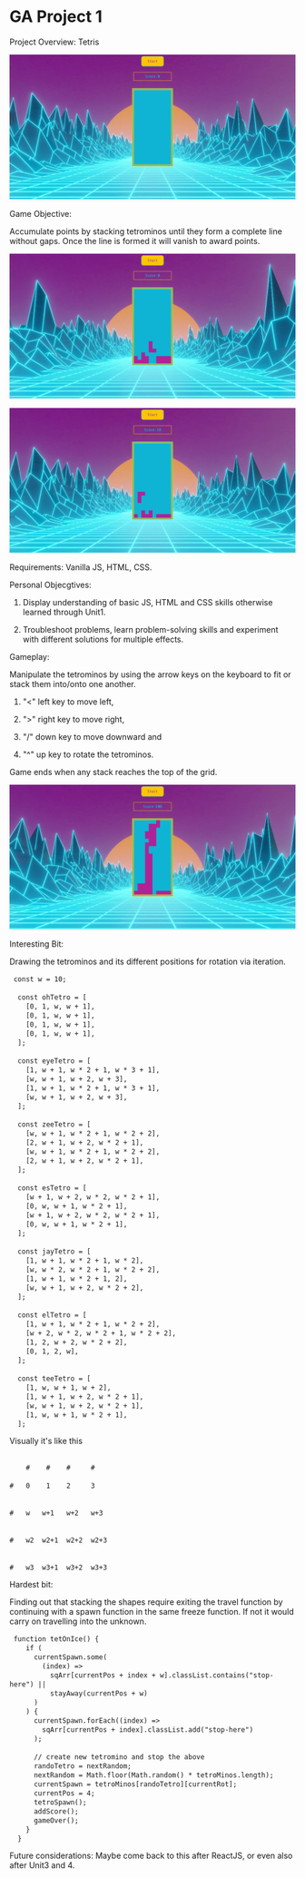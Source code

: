 # GA Project 1

Project Overview: Tetris

![What is this](troytris1.png)

Game Objective:

Accumulate points by stacking tetrominos until they form a complete line without gaps. Once the line is formed it will vanish to award points.

![What is this 2](troytris2.png)

![What is this 3](troytris3.png)

Requirements:
Vanilla JS, HTML, CSS.

Personal Objecgtives:

1. Display understanding of basic JS, HTML and CSS skills otherwise learned through Unit1.

2. Troubleshoot problems, learn problem-solving skills and experiment with different solutions for multiple effects.

Gameplay:

Manipulate the tetrominos by using the arrow keys on the keyboard to fit or stack them into/onto one another.

1. "<" left key to move left,

2. ">" right key to move right,

3. "\/" down key to move downward and

4. "^" up key to rotate the tetrominos.

Game ends when any stack reaches the top of the grid.

![Failure](endgame.png)

Interesting Bit:

Drawing the tetrominos and its different positions for rotation via iteration.

```
 const w = 10;

  const ohTetro = [
    [0, 1, w, w + 1],
    [0, 1, w, w + 1],
    [0, 1, w, w + 1],
    [0, 1, w, w + 1],
  ];

  const eyeTetro = [
    [1, w + 1, w * 2 + 1, w * 3 + 1],
    [w, w + 1, w + 2, w + 3],
    [1, w + 1, w * 2 + 1, w * 3 + 1],
    [w, w + 1, w + 2, w + 3],
  ];

  const zeeTetro = [
    [w, w + 1, w * 2 + 1, w * 2 + 2],
    [2, w + 1, w + 2, w * 2 + 1],
    [w, w + 1, w * 2 + 1, w * 2 + 2],
    [2, w + 1, w + 2, w * 2 + 1],
  ];

  const esTetro = [
    [w + 1, w + 2, w * 2, w * 2 + 1],
    [0, w, w + 1, w * 2 + 1],
    [w + 1, w + 2, w * 2, w * 2 + 1],
    [0, w, w + 1, w * 2 + 1],
  ];

  const jayTetro = [
    [1, w + 1, w * 2 + 1, w * 2],
    [w, w * 2, w * 2 + 1, w * 2 + 2],
    [1, w + 1, w * 2 + 1, 2],
    [w, w + 1, w + 2, w * 2 + 2],
  ];

  const elTetro = [
    [1, w + 1, w * 2 + 1, w * 2 + 2],
    [w + 2, w * 2, w * 2 + 1, w * 2 + 2],
    [1, 2, w + 2, w * 2 + 2],
    [0, 1, 2, w],
  ];

  const teeTetro = [
    [1, w, w + 1, w + 2],
    [1, w + 1, w + 2, w * 2 + 1],
    [w, w + 1, w + 2, w * 2 + 1],
    [1, w, w + 1, w * 2 + 1],
  ];

```

Visually it's like this

```

    #    #    #     #

#   0    1    2     3


#   w   w+1   w+2   w+3


#   w2  w2+1  w2+2  w2+3


#   w3  w3+1  w3+2  w3+3

```

Hardest bit:

Finding out that stacking the shapes require exiting the travel function by continuing with a spawn function in the same freeze function. If not it would carry on travelling into the unknown.

```
 function tetOnIce() {
    if (
      currentSpawn.some(
        (index) =>
          sqArr[currentPos + index + w].classList.contains("stop-here") ||
          stayAway(currentPos + w)
      )
    ) {
      currentSpawn.forEach((index) =>
        sqArr[currentPos + index].classList.add("stop-here")
      );

      // create new tetromino and stop the above
      randoTetro = nextRandom;
      nextRandom = Math.floor(Math.random() * tetroMinos.length);
      currentSpawn = tetroMinos[randoTetro][currentRot];
      currentPos = 4;
      tetroSpawn();
      addScore();
      gameOver();
    }
  }
```

Future considerations:
Maybe come back to this after ReactJS, or even also after Unit3 and 4.
